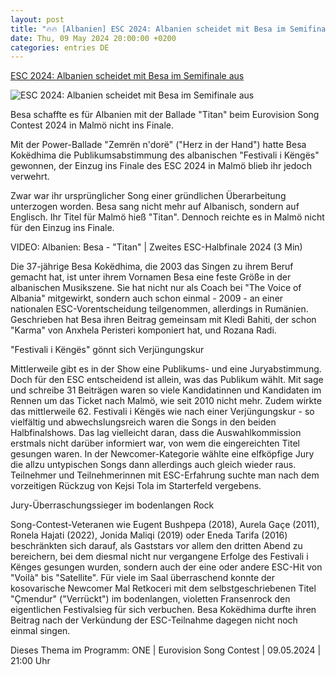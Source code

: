 ```yaml
---
layout: post
title: "🔥🔥 [Albanien] ESC 2024: Albanien scheidet mit Besa im Semifinale aus"
date: Thu, 09 May 2024 20:00:00 +0200
categories: entries DE
---
```

[ESC 2024: Albanien scheidet mit Besa im Semifinale aus](https://www.eurovision.de/teilnehmer/ESC-2024-Besa-scheidet-fuer-Albanien-im-Semifinale-aus,albanien870.html)

![ESC 2024: Albanien scheidet mit Besa im Semifinale aus](https://www.eurovision.de/news/albanien902_v-contentxl.jpg)

Besa schaffte es für Albanien mit der Ballade "Titan" beim Eurovision Song Contest 2024 in Malmö nicht ins Finale.

Mit der Power-Ballade "Zemrën n'dorë" ("Herz in der Hand") hatte Besa Kokëdhima die Publikumsabstimmung des albanischen "Festivali i Këngës" gewonnen, der Einzug ins Finale des ESC 2024 in Malmö blieb ihr jedoch verwehrt.

Zwar war ihr ursprünglicher Song einer gründlichen Überarbeitung unterzogen worden. Besa sang nicht mehr auf Albanisch, sondern auf Englisch. Ihr Titel für Malmö hieß "Titan". Dennoch reichte es in Malmö nicht für den Einzug ins Finale.

VIDEO: Albanien: Besa - "Titan" | Zweites ESC-Halbfinale 2024 (3 Min)

Die 37-jährige Besa Kokëdhima, die 2003 das Singen zu ihrem Beruf gemacht hat, ist unter ihrem Vornamen Besa eine feste Größe in der albanischen Musikszene. Sie hat nicht nur als Coach bei "The Voice of Albania" mitgewirkt, sondern auch schon einmal - 2009 - an einer nationalen ESC-Vorentscheidung teilgenommen, allerdings in Rumänien. Geschrieben hat Besa ihren Beitrag gemeinsam mit Kledi Bahiti, der schon "Karma" von Anxhela Peristeri komponiert hat, und Rozana Radi.

"Festivali i Këngës" gönnt sich Verjüngungskur

Mittlerweile gibt es in der Show eine Publikums- und eine Juryabstimmung. Doch für den ESC entscheidend ist allein, was das Publikum wählt. Mit sage und schreibe 31 Beiträgen waren so viele Kandidatinnen und Kandidaten im Rennen um das Ticket nach Malmö, wie seit 2010 nicht mehr. Zudem wirkte das mittlerweile 62. Festivali i Këngës wie nach einer Verjüngungskur - so vielfältig und abwechslungsreich waren die Songs in den beiden Halbfinalshows. Das lag vielleicht daran, dass die Auswahlkommission erstmals nicht darüber informiert war, von wem die eingereichten Titel gesungen waren. In der Newcomer-Kategorie wählte eine elfköpfige Jury die allzu untypischen Songs dann allerdings auch gleich wieder raus. Teilnehmer und Teilnehmerinnen mit ESC-Erfahrung suchte man nach dem vorzeitigen Rückzug von Kejsi Tola im Starterfeld vergebens.

Jury-Überraschungssieger im bodenlangen Rock

Song-Contest-Veteranen wie Eugent Bushpepa (2018), Aurela Gaçe (2011), Ronela Hajati (2022), Jonida Maliqi (2019) oder Eneda Tarifa (2016) beschränkten sich darauf, als Gaststars vor allem den dritten Abend zu bereichern, bei dem diesmal nicht nur vergangene Erfolge des Festivali i Kënges gesungen wurden, sondern auch der eine oder andere ESC-Hit von "Voilà" bis "Satellite". Für viele im Saal überraschend konnte der kosovarische Newcomer Mal Retkoceri mit dem selbstgeschriebenen Titel "Çmendur" ("Verrückt") im bodenlangen, violetten Fransenrock den eigentlichen Festivalsieg für sich verbuchen. Besa Kokëdhima durfte ihren Beitrag nach der Verkündung der ESC-Teilnahme dagegen nicht noch einmal singen.

Dieses Thema im Programm: ONE | Eurovision Song Contest | 09.05.2024 | 21:00 Uhr

